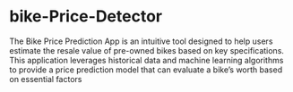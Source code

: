 # bike-Price-Detector
The Bike Price Prediction App is an intuitive tool designed to help users estimate the resale value of pre-owned bikes based on key specifications. This application leverages historical data and machine learning algorithms to provide a price prediction model that can evaluate a bike’s worth based on essential factors
